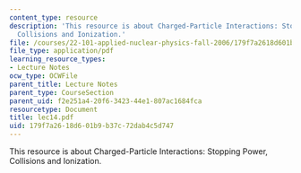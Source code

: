 ```yaml
---
content_type: resource
description: 'This resource is about Charged-Particle Interactions: Stopping Power,
  Collisions and Ionization.'
file: /courses/22-101-applied-nuclear-physics-fall-2006/179f7a2618d601b9b37c72dab4c5d747_lec14.pdf
file_type: application/pdf
learning_resource_types:
- Lecture Notes
ocw_type: OCWFile
parent_title: Lecture Notes
parent_type: CourseSection
parent_uid: f2e251a4-20f6-3423-44e1-807ac1684fca
resourcetype: Document
title: lec14.pdf
uid: 179f7a26-18d6-01b9-b37c-72dab4c5d747
---
```

This resource is about Charged-Particle Interactions: Stopping Power, Collisions and Ionization.

